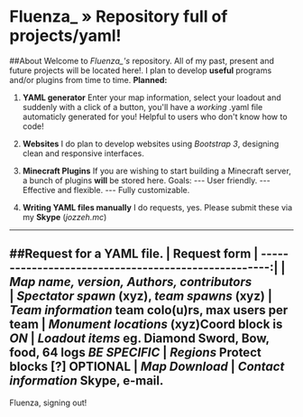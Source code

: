 Fluenza_ » Repository full of projects/yaml!
===========
##About
Welcome to *Fluenza_'s* repository. All of my past, present and future projects will be located here!. I plan to develop **useful** programs and/or plugins from time to time. **Planned:**

1. **YAML generator** Enter your map information, select your loadout and suddenly with a click of a button, you'll have a *working* .yaml file automaticly generated for you! Helpful to users who don't know how to code!

2. **Websites** I do plan to develop websites using *Bootstrap 3*, designing clean and responsive interfaces. 

3. **Minecraft Plugins** If you are wishing to start building a Minecraft server, a bunch of plugins **will** be stored here. Goals:
--- User friendly.
--- Effective and flexible.
--- Fully customizable.

4. **Writing YAML files manually** I do requests, yes. Please submit these via my **Skype** (*jozzeh.mc*)
---
##Request for a YAML file.
| Request form
| ----------------------------------------------------:|
| *Map name, version, Authors, contributors*    
| *Spectator spawn* (xyz), *team spawns* (xyz)
| *Team information* team colo(u)rs, max users per team
| *Monument locations* (xyz)Coord block is *_ON_*
| *Loadout items* eg. Diamond Sword, Bow, food, 64 logs *_BE SPECIFIC_*
| *Regions* Protect blocks [?] OPTIONAL
| *Map Download*
| *Contact information* Skype, e-mail.
---

Fluenza, signing out!